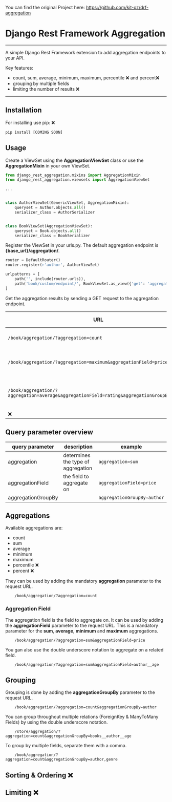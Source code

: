 You can find the original Project here: https://github.com/kit-oz/drf-aggregation

# Django Rest Framework Aggregation

---

A simple Django Rest Framework extension to add aggregation endpoints to your API.

Key features:

- count, sum, average, minimum, maximum, percentile &#10060; and percent&#10060;
- grouping by multiple fields
- limiting the number of results &#10060;

---

## Installation

For installing use pip: &#10060;

    pip install [COMING SOON] 

## Usage

Create a ViewSet using the **AggregationViewSet** class or use the **AggregationMixin** in your own ViewSet.

```python
from django_rest_aggregation.mixins import AggregationMixin
from django_rest_aggregation.viewsets import AggregationViewSet

...


class AuthorViewSet(GenericViewSet, AggregationMixin):
    queryset = Author.objects.all()
    serializer_class = AuthorSerializer


class BookViewSet(AggregationViewSet):
    queryset = Book.objects.all()
    serializer_class = BookSerializer
```

Register the ViewSet in your urls.py. The default aggregation endpoint is **{base_url}/aggregation/**.

```python
router = DefaultRouter()
router.register(r'author', AuthorViewSet)

urlpatterns = [
    path('', include(router.urls)),
    path('book/custom/endpoint/', BookViewSet.as_view({'get': 'aggregation'})
]
```

Get the aggregation results by sending a GET request to the aggregation endpoint.

| URL                                                                                            | What it does                             |
|------------------------------------------------------------------------------------------------|------------------------------------------|
| ```/book/aggregation/?aggregation=count ```                                                    | Get the number of books                  |
| ```/book/aggregation/?aggregation=maximum&aggregationField=price```                            | Get the most expensive book              |
| ```/book/aggregation/?aggregation=average&aggregationField=rating&aggregationGroupBy=author``` | Get the average rating grouped by author |
| &#10060;                                                                                       | &#10060;                                 |

## Query parameter overview
| query parameter    | description                        | example                         |
|--------------------|------------------------------------|---------------------------------|
| aggregation        | determines the type of aggregation | ```aggregation=sum```           |
| aggregationField   | the field to aggregate on          | ```aggregationField=price```    |
| aggregationGroupBy |                                    | ```aggregationGroupBy=author``` |



## Aggregations
Available aggregations are:
 - count
 - sum
 - average
 - minimum
 - maximum
 - percentile &#10060;
 - percent &#10060;

They can be used by adding the mandatory **aggregation** parameter to the request URL. 

        /book/aggregation/?aggregation=count


### Aggregation Field
The aggregation field is the field to aggregate on. 
It can be used by adding the **aggregationField** parameter to the request URL. 
This is a mandatory parameter for the **sum**, **average**, **minimum** and **maximum** aggregations.

        /book/aggregation/?aggregation=sum&aggregationField=price

You gan also use the double underscore notation to aggregate on a related field.

        /book/aggregation/?aggregation=sum&aggregationField=author__age

## Grouping
Grouping is done by adding the **aggregationGroupBy** parameter to the request URL. 

        /book/aggregation/?aggregation=count&aggregationGroupBy=author

You can group throughout multiple relations (ForeignKey & ManyToMany Fields) by using the double underscore notation.

        /store/aggregation/?aggregation=count&aggregationGroupBy=books__author__age

To group by multiple fields, separate them with a comma.

        /book/aggregation/?aggregation=count&aggregationGroupBy=author,genre

## Sorting  & Ordering &#10060;
## Limiting &#10060;